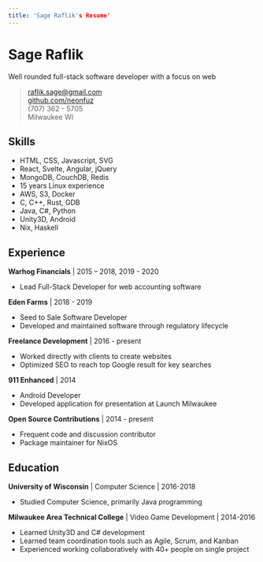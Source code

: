 ```yaml
---
title: 'Sage Raflik's Resume'
---
```


Sage Raflik
===========

Well rounded full-stack software developer with a focus on web

> <raflik.sage@gmail.com> <br/>
> [github.com/neonfuz](https://github.com/neonfuz) <br/>
> (707) 362 - 5705 <br/>
> Milwaukee WI

Skills
----

* HTML, CSS, Javascript, SVG
* React, Svelte, Angular, jQuery
* MongoDB, CouchDB, Redis
* 15 years Linux experience
* AWS, S3, Docker
* C, C++, Rust, GDB
* Java, C#, Python
* Unity3D, Android
* Nix, Haskell

Experience
----------

**Warhog Financials** | 2015 – 2018, 2019 - 2020
- Lead Full-Stack Developer for web accounting software

**Eden Farms** | 2018 - 2019 
- Seed to Sale Software Developer
- Developed and maintained software through regulatory lifecycle

**Freelance Development** | 2016 - present
- Worked directly with clients to create websites
- Optimized SEO to reach top Google result for key searches

**911 Enhanced** | 2014
- Android Developer
- Developed application for presentation at Launch Milwaukee

**Open Source Contributions** | 2014 - present
- Frequent code and discussion contributor
- Package maintainer for NixOS

Education
---------

**University of Wisconsin** | Computer Science | 2016-2018
- Studied Computer Science, primarily Java programming

**Milwaukee Area Technical College** | Video Game Development | 2014-2016
- Learned Unity3D and C# development
- Learned team coordination tools such as Agile, Scrum, and Kanban
- Experienced working collaboratively with 40+ people on single project
